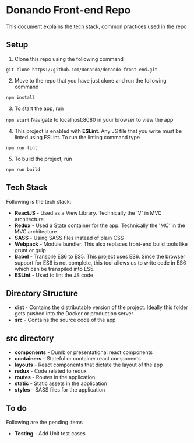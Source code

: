 Donando Front-end Repo
===================

This document explains the tech stack, common practices used in the repo

Setup
-----

1)  Clone this repo using the following command

`git clone https://github.com/Donando/donando-front-end.git`


2)  Move to the repo that you have just clone and run the following command

`npm install`

3) To start the app, run

`npm start`
 Navigate to localhost:8080 in your browser to view the app

4) This project is enabled with **ESLint**. Any JS file that you write must be linted using ESLint. To run the linting command type

`npm run lint`

5) To build the project, run

`npm run build`


Tech Stack
----------
Following is the tech stack:

 - **ReactJS** - Used as a View Library. Technically the 'V' in MVC architecture
 - **Redux** - Used a State container for the app. Technically the 'MC' in the MVC architecture
 - **SASS** - Using SASS files instead of plain CSS
 - **Webpack** - Module bundler. This also replaces front-end build tools like grunt or gulp
 - **Babel** - Transpile ES6 to ES5. This project uses ES6. Since the browser support for ES6 is not complete, this tool allows us to write code in ES6 which can be transpiled into ES5.
 - **ESLint** - Used to lint the JS code

Directory Structure
-------------------
 - **dist** - Contains the distributable version of the project. Ideally this folder gets pushed into the Docker or production server
 - **src** - Contains the source code of the app

src directory
-----------------
 - **components** - Dumb or presentational react components
 - **containers** - Stateful or container react components
 - **layouts** - React components that dictate the layout of the app
 - **redux** - Code related to redux
 - **routes** - Routes in the application
 - **static** - Static assets in the application
 - **styles** - SASS files for the application

To do
--------------

Following are the pending items

 - **Testing** - Add Unit test cases
